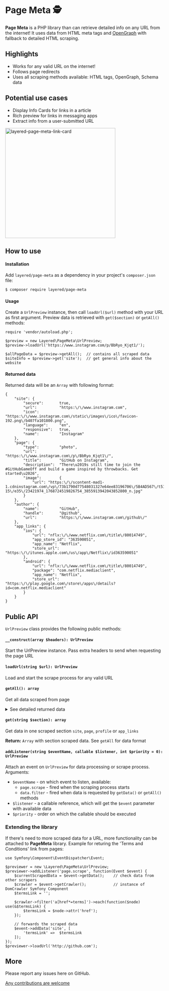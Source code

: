 # Page Meta 🕵

**Page Meta** is a PHP library than can retrieve detailed info on any URL from the internet!
It uses data from HTML meta tags and [OpenGraph](http://ogp.me/) with fallback to detailed HTML scraping.

## Highlights
- Works for any valid URL on the internet!
- Follows page redirects
- Uses all scraping methods available: HTML tags, OpenGraph, Schema data

## Potential use cases
* Display Info Cards for links in a article
* Rich preview for links in messaging apps
* Extract info from a user-submitted URL
<img width="350" alt="layered-page-meta-link-card" src="https://user-images.githubusercontent.com/263021/100539808-35ad3300-3239-11eb-8f47-381153246e32.png">

## How to use

#### Installation

Add `layered/page-meta` as a dependency in your project's `composer.json` file:
``` bash
$ composer require layered/page-meta
```

#### Usage

Create a `UrlPreview` instance, then call `loadUrl($url)` method with your URL as first argument. Preview data is retrieved with `get($section)` or `getAll()` methods:
```
require 'vendor/autoload.php';

$preview = new Layered\PageMeta\UrlPreview;
$preview->loadUrl('https://www.instagram.com/p/BbRyo_Kjqt1/');

$allPageData = $preview->getAll();	// contains all scraped data
$siteInfo = $preview->get('site');	// get general info about the website
```

#### Returned data

Returned data will be an `Array` with following format:
```
{
	"site": {
		"secure":		true,
		"url":			"https:\/\/www.instagram.com",
		"icon":			"https:\/\/www.instagram.com\/static\/images\/ico\/favicon-192.png\/b407fa101800.png",
		"language":		"en",
		"responsive":	true,
		"name":			"Instagram"
	},
	"page": {
		"type":			"photo",
		"url":			"https:\/\/www.instagram.com\/p\/BbRyo_Kjqt1\/",
		"title":		"GitHub on Instagram",
		"description":	"There\u2019s still time to join the #GitHubGameOff and build a game inspired by throwbacks. Get started\u2026",
		"image":		{
			"url": "https:\/\/scontent-mad1-1.cdninstagram.com\/vp\/73b1790d77548031327e64ee83196706\/5B4AD567\/t51.2885-15\/e35\/23421974_1768724519826754_3855913942043852800_n.jpg"
		}
	},
	"author": {
		"name":			"GitHub",
		"handle":		"@github",
		"url":			"https:\/\/www.instagram.com\/github\/"
	},
	"app_links": {
		"ios": {
			"url": "nflx:\/\/www.netflix.com\/title\/80014749",
			"app_store_id": "363590051",
			"app_name": "Netflix",
			"store_url": "https:\/\/itunes.apple.com\/us\/app\/Netflix\/id363590051"
		},
		"android": {
			"url": "nflx:\/\/www.netflix.com\/title\/80014749",
			"package": "com.netflix.mediaclient",
			"app_name": "Netflix",
			"store_url": "https:\/\/play.google.com\/store\/apps\/details?id=com.netflix.mediaclient"
		}
	}
}
```

## Public API
`UrlPreview` class provides the following public methods:

#### `__construct(array $headers): UrlPreview`
Start the UrlPreview instance. Pass extra headers to send when requesting the page URL

#### `loadUrl(string $url): UrlPreview`
Load and start the scrape process for any valid URL

#### `getAll(): array`
Get all data scraped from page

<details>
<summary>See detailed returned data</summary>
- `site` - info about the website
  - `url` - main site URL
  - `name` - site name, ex: 'Instagram' or 'Medium'
  - `secure` - Boolean true|false depending on http connection
  - `responsive` - Boolean true|false. `True` if site has `viewport` meta tag present. Basic check for responsiveness
  - `icon` - site icon
  - `language` - ISO 639-1 language code, ex: `en`, `es`
- `page` - info about the page at current URL
  - `type` - page type, ex: `website`, `article`, `profile`, `video`, etc
  - `url` - canonical URL for the page
  - `title` - page title
  - `description` - page description
  - `image` - `Array` containing image info, if present:
	- `url` - image URL
	- `width` - image width
	- `height` - image width
  - `video` - `Array` containing video info, if found on page:
	- `url` - video URL
	- `width` - video width
	- `height` - video width
- `author` - info about the content author, ex:
  - `name` - Author's name on a blog, person's name on social network sites
  - `handle` - Social media site username
  - `url` - Author URL for more articles or Profile URL on social network sites
- `app_links` - `Array` containing apps linked to page, like:
  - `ios` - iOS app
	- `url` - link for in-app action, ex: 'nflx://www.netflix.com/title/80014749'
	- `app_store_id` - Apple AppStore app ID
	- `app_name` - name of the app
	- `store_url` - link to installable app
  - `android` - Android app
	- `url` - link for in-app action, ex: 'nflx://www.netflix.com/title/80014749'
	- `package` - Android PlayStore app ID
	- `app_name` - name of the app
	- `store_url` - link to installable app
</details>

#### `get(string $section): array`
Get data in one scraped section `site`, `page`, `profile` or `app_links`

**Return:** `Array` with section scraped data. See `getAll` for data format

#### `addListener(string $eventName, callable $listener, int $priority = 0): UrlPreview`
Attach an event on `UrlPreview` for data processing or scrape process. Arguments:
- `$eventName` - on which event to listen, available:
  - `page.scrape` - fired when the scraping process starts
  - `data.filter` - fired when data is requested by `getData()` or `getAll()` methods
- `$listener` - a callable reference, which will get the `$event` parameter with available data
- `$priority` - order on which the callable should be executed


### Extending the library
If there's need to more scraped data for a URL, more functionality can be attached to **PageMeta** library. Example for returing the 'Terms and Conditions' link from pages:
```
use Symfony\Component\EventDispatcher\Event;

$previewer = new \Layered\PageMeta\UrlPreview;
$previewer->addListener('page.scrape', function(Event $event) {
	$currentScrapedData = $event->getData();	// check data from other scrapers
	$crawler = $event->getCrawler();			// instance of DomCrawler Symfony Component
	$termsLink = '';

	$crawler->filter('a[href*=terms]')->each(function($node) use(&$termsLink) {
		$termsLink = $node->attr('href');
	});

	// forwards the scraped data
	$event->addData('site', [
		'termsLink'	=>	$termsLink
	]);
});
$previewer->loadUrl('http://github.com');
```


## More

Please report any issues here on GitHub.

[Any contributions are welcome](CONTRIBUTING.md)

